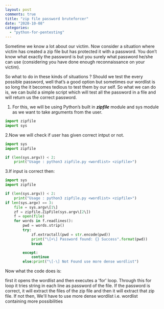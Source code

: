 ```yaml
---
layout: post
comments: true
title: "zip file password bruteforcer"
date: "2020-10-08"
categories: 
  - "python-for-pentesting"
---
```


Sometime we know a lot about our victim. Now consider a situation where victim has created a zip file but has protected it with a password. You don’t know what exactly the password is but you surely what password he/she can use (considering you have done enough reconnaissance on your victim).

So what to do in these kinds of situations ? Should we test the every possible password, well that’s a good option but sometimes our wordlist is so long the it becomes tedious to test them by our self. So what we can do is, we can build a simple script which will test all the password in a file and will return us the correct password.

1. For this, we will be using Python’s built in _**zipfile**_ module and sys module as we want to take arguments from the user.

```python
import zipfile
import sys
```

2.Now we will check if user has given correct intput or not.

```python
import sys
import zipfile

if (len(sys.argv)) < 2:
    print("Usage : python3 zipfile.py <wordlist> <zipfile>")
```

3.If input is correct then:

```python
import sys
import zipfile

if (len(sys.argv)) < 2:
    print("Usage : python3 zipfile.py <wordlist> <zipfile>")
if len(sys.argv) == 3:
    file = sys.argv\[1\]
    zf = zipfile.ZipFile(sys.argv\[2\])
    f = open(file)
    for words in f.readlines():
        pwd = words.strip()
        try:
            zf.extractall(pwd = str.encode(pwd))
            print("\[+\] Password found: {} Success".format(pwd))
            break

        except:
            continue
        else:print("\[-\] Not Found use more dense wordlist")
```
Now what the code does is:

first it opens the wordlist and then executes a 'for' loop. Through this for loop it tries string in each line as password of the file. If the password is correct, it will extract the files of the zip file and then it will extract that zip file. If not then, We'll have to use more dense wordlist i.e. wordlist containing more possibilities
